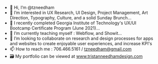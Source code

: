 - 👋 Hi, I’m @tzneedham
- 👀 I’m interested in UX Research, UI Design, Project Management, Art Direction, Typography, Culture, and a solid Sunday Brunch...
- 🌱 I recently completed Georgia Institute of Technology's UX/UI Bootcamp Certificate Program (June 2021)...
- 🌱 I’m currently teaching myself : Webflow, and Showit...
- 💞️ I’m looking to collaborate on research and design processes for apps and websites to create enjoyable user experiences, and increase KPI's
- 📫 How to reach me : 706.466.5161 / tzneedham@gmail.com
- 🗃 My portfolio can be viewed at www.tristanneedhamdesign.com



